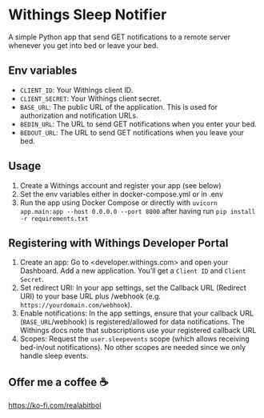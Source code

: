 # Withings Sleep Notifier

A simple Python app that send GET notifications to a remote server whenever you get into bed or leave your bed.

## Env variables

- `CLIENT_ID`: Your Withings client ID.
- `CLIENT_SECRET`: Your Withings client secret.
- `BASE_URL`: The public URL of the application. This is used for authorization and notification URLs.
- `BEDIN_URL`: The URL to send GET notifications when you enter your bed.
- `BEDOUT_URL`: The URL to send GET notifications when you leave your bed.

## Usage

1. Create a Withings account and register your app (see below)
2. Set the env variables either in docker-compose.yml or in .env
3. Run the app using Docker Compose or directly with `uvicorn app.main:app --host 0.0.0.0 --port 8000` after having run `pip install -r requirements.txt`

## Registering with Withings Developer Portal

1. Create an app: Go to <developer.withings.com> and open your Dashboard. Add a new application. You’ll get a `Client ID` and `Client Secret`.
2. Set redirect URI: In your app settings, set the Callback URL (Redirect URI) to your base URL plus /webhook (e.g. `https://yourdomain.com/webhook`).
3. Enable notifications: In the app settings, ensure that your callback URL (`BASE_URL`/webhook) is registered/allowed for data notifications. The Withings docs note that subscriptions use your registered callback URL
4. Scopes: Request the `user.sleepevents` scope (which allows receiving bed-in/out notifications). No other scopes are needed since we only handle sleep events.

## Offer me a coffee ☕

<https://ko-fi.com/realabitbol>
